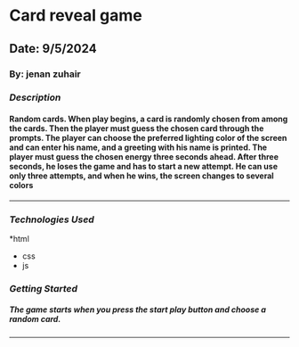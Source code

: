 # Card reveal game

## Date: 9/5/2024

### By: jenan zuhair



### ***Description***
####  Random cards. When play begins, a card is randomly chosen from among the cards. Then the player must guess the chosen card through the prompts. The player can choose the preferred lighting color of the screen and can enter his name, and a greeting with his name is printed. The player must guess the chosen energy three seconds ahead. After three seconds, he loses the game and has to start a new attempt. He can use only three attempts, and when he wins, the screen changes to several colors
***

### ***Technologies Used***
*html
* css
* js
 

### ***Getting Started***

##### The game starts when you press the start play button and choose a random card.

***



